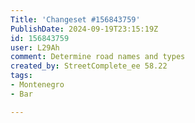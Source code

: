 ```yaml
---
Title: 'Changeset #156843759'
PublishDate: 2024-09-19T23:15:19Z
id: 156843759
user: L29Ah
comment: Determine road names and types
created_by: StreetComplete_ee 58.22
tags:
- Montenegro
- Bar

---
```

